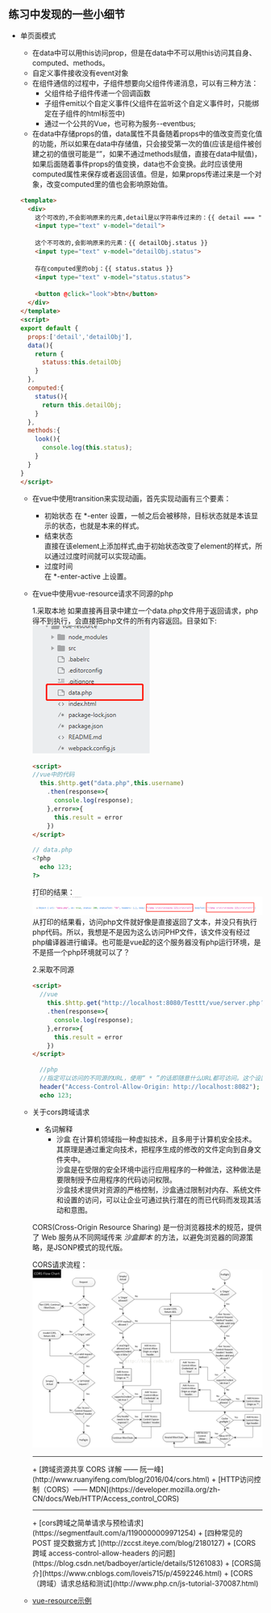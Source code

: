 ## 练习中发现的一些小细节
- 单页面模式
  - 在data中可以用this访问prop，但是在data中不可以用this访问其自身、computed、methods。
  - 自定义事件接收没有event对象
  - 在组件通信的过程中，子组件想要向父组件传递消息，可以有三种方法：  
     - 父组件给子组件传递一个回调函数
     - 子组件emit以个自定义事件(父组件在监听这个自定义事件时，只能绑定在子组件的html标签中)
     - 通过一个公共的Vue，也可称为服务--eventbus;
  - 在data中存储props的值，data属性不具备随着props中的值改变而变化值的功能，所以如果在data中存储值，只会接受第一次的值(应该是组件被创建之初的值很可能是“”，如果不通过methods赋值，直接在data中赋值)，如果后面随着事件props的值变换，data也不会变换。此时应该使用computed属性来保存或者返回该值。但是，如果props传递过来是一个对象，改变computed里的值也会影响原始值。
  
  ```html
  <template>
    <div>
      这个可改的,不会影响原来的元素,detail是以字符串传过来的：{{ detail === "" ? "wait" : detail }}
      <input type="text" v-model="detail">

      这个不可改的,会影响原来的元素：{{ detailObj.status }}
      <input type="text" v-model="detailObj.status">

      存在computed里的obj：{{ status.status }}
      <input type="text" v-model="status.status">

      <button @click="look">btn</button>
    </div>
  </template>
  <script>
  export default {
    props:['detail','detailObj'],
    data(){
      return {
        statuss:this.detailObj
      }
    },
    computed:{
      status(){
        return this.detailObj;
      }
    },
    methods:{
      look(){
        console.log(this.status);
      }
    }
  }
  </script>
  ```
  
  - 在vue中使用transition来实现动画，首先实现动画有三个要素：
    + 初始状态 
      在 *-enter 设置，一帧之后会被移除，目标状态就是本该显示的状态，也就是本来的样式。
    + 结束状态  
      直接在该element上添加样式,由于初始状态改变了element的样式，所以通过过度时间就可以实现动画。
    + 过度时间  
      在 *-enter-active 上设置。

  - 在vue中使用vue-resource请求不同源的php
    
    1.采取本地
    如果直接再目录中建立一个data.php文件用于返回请求，php得不到执行，会直接把php文件的所有内容返回。目录如下:  
    ![文件路径](image/vue-resource.png)  
    
    ```html
    <script>
    //vue中的代码
      this.$http.get("data.php",this.username)
        .then(response=>{
          console.log(response);
        },error=>{
          this.result = error
        })
    </script>
    ```
    ```php
    // data.php
    <?php 
      echo 123;
    ?>
    ```
    打印的结果：  
    ![](image/vue-resource-require-result.png)  
    从打印的结果看，访问php文件就好像是直接返回了文本，并没只有执行php代码。所以，我想是不是因为这么访问PHP文件，该文件没有经过php编译器进行编译。也可能是vue起的这个服务器没有php运行环境，是不是搭一个php环境就可以了？
    
    2.采取不同源
    ```html
    <script>
      //vue
        this.$http.get("http://localhost:8080/Testtt/vue/server.php？name=" + this.username)
        .then(response=>{
          console.log(response);
        },error=>{
          this.result = error
        })
    </script>
    ```

    ```php
      //php
      //指定可以访问的不同源的URL，使用“ * ”的话即随意什么URL都可访问。这个设置只支持get方法。
      header("Access-Control-Allow-Origin: http://localhost:8082");
      echo 123;
    ```
  - 关于cors跨域请求
    + 名词解释
      * 沙盒
         在计算机领域指一种虚拟技术，且多用于计算机安全技术。其原理是通过重定向技术，把程序生成的修改的文件定向到自身文件夹中。  
         沙盒是在受限的安全环境中运行应用程序的一种做法，这种做法是要限制授予应用程序的代码访问权限。  
         沙盒技术提供对资源的严格控制，沙盒通过限制对内存、系统文件和设置的访问，可以让企业可通过执行潜在的而已代码而发现其活动和意图。

    CORS(Cross-Origin Resource Sharing) 是一份浏览器技术的规范，提供了 Web 服务从不同网域传来 *沙盒脚本* 的方法，以避免浏览器的同源策略，是JSONP模式的现代版。  
    

    CORS请求流程：  
    ![](image/CROS.png)
    
    <hr>
    + [跨域资源共享 CORS 详解 —— 阮一峰](http://www.ruanyifeng.com/blog/2016/04/cors.html)
    + [HTTP访问控制（CORS）—— MDN](https://developer.mozilla.org/zh-CN/docs/Web/HTTP/Access_control_CORS)
    
    <hr>
    + [cors跨域之简单请求与预检请求](https://segmentfault.com/a/1190000009971254)
    + [四种常见的 POST 提交数据方式 ](http://zccst.iteye.com/blog/2180127)
    + [CORS 跨域 access-control-allow-headers 的问题](https://blog.csdn.net/badboyer/article/details/51261083)
    + [CORS简介](https://www.cnblogs.com/loveis715/p/4592246.html)
    + [CORS（跨域）请求总结和测试](http://www.php.cn/js-tutorial-370087.html)  
    

  - [vue-resource示例](https://www.cnblogs.com/chenhuichao/p/8308993.html)   
  
